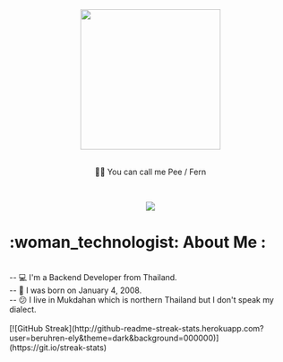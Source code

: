 <div id="header" align="center">
  <img src="https://media.tenor.com/PDJrqI6ktv8AAAAi/anime-girl.gif" width="250"/>
</div>
<br>
<p align="center">
  🥐🥨 You can call me <a>Pee / Fern</a>
</p>
<br>
<p align="center">
  <a href="https://skillicons.dev">
    <img src="https://skillicons.dev/icons?i=stackoverflow,github,linux,docker,js,react,bootstrap,nodejs,express,mysql,mongodb" />
  </a>
</p>
<h1>:woman_technologist: About Me :</h1>
 <br>
<div>
  -- 💻 I'm a Backend Developer from Thailand. <br>
  -- 👶 I was born on January 4, 2008. <br>
  -- 😕 I live in Mukdahan which is northern Thailand but I don't speak my dialect.
<br>
</div>
<br>
[![GitHub Streak](http://github-readme-streak-stats.herokuapp.com?user=beruhren-ely&theme=dark&background=000000)](https://git.io/streak-stats)
